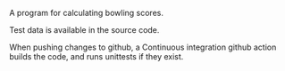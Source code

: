 A program for calculating bowling scores.

Test data is available in the source code.

When pushing changes to github, a Continuous integration github action builds the code, and runs unittests if they exist.
